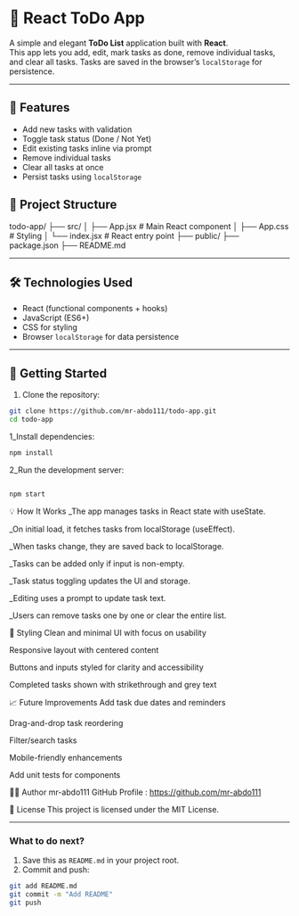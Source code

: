 # 📝 React ToDo App

A simple and elegant **ToDo List** application built with **React**.  
This app lets you add, edit, mark tasks as done, remove individual tasks, and clear all tasks. Tasks are saved in the browser’s `localStorage` for persistence.

---

## 🎯 Features

- Add new tasks with validation  
- Toggle task status (Done / Not Yet)  
- Edit existing tasks inline via prompt  
- Remove individual tasks  
- Clear all tasks at once  
- Persist tasks using `localStorage`  


## 📂 Project Structure

todo-app/
├── src/
│ ├── App.jsx # Main React component
│ ├── App.css # Styling
│ └── index.jsx # React entry point
├── public/
├── package.json
├── README.md



---

## 🛠️ Technologies Used

- React (functional components + hooks)  
- JavaScript (ES6+)  
- CSS for styling  
- Browser `localStorage` for data persistence  

---

## 🚀 Getting Started

1. Clone the repository:

```bash
git clone https://github.com/mr-abdo111/todo-app.git
cd todo-app
```
1_Install dependencies:

```bash
npm install
```
2_Run the development server:

```bash

npm start
```
💡 How It Works
_The app manages tasks in React state with useState.

_On initial load, it fetches tasks from localStorage (useEffect).

_When tasks change, they are saved back to localStorage.

_Tasks can be added only if input is non-empty.

_Task status toggling updates the UI and storage.

_Editing uses a prompt to update task text.

_Users can remove tasks one by one or clear the entire list.

🎨 Styling
Clean and minimal UI with focus on usability

Responsive layout with centered content

Buttons and inputs styled for clarity and accessibility

Completed tasks shown with strikethrough and grey text

📈 Future Improvements
Add task due dates and reminders

Drag-and-drop task reordering

Filter/search tasks

Mobile-friendly enhancements

Add unit tests for components

🧑‍💻 Author
mr-abdo111
GitHub Profile : https://github.com/mr-abdo111

📜 License
This project is licensed under the MIT License.

---

### What to do next?

1. Save this as `README.md` in your project root.  
2. Commit and push:

```bash
git add README.md
git commit -m "Add README"
git push
```

